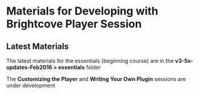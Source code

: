 # Materials for Developing with Brightcove Player Session

## Latest Materials

The latest materials for the essentials (beginning course) are in the **v3-5x-updates-Feb2016  > essentials** folder

The **Customizing the Player** and **Writing Your Own Plugin** sessions are under development
